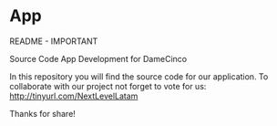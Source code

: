 App
===

README - IMPORTANT

Source Code App Development for DameCinco

In this repository you will find the source code for our application.
To collaborate with our project not forget to vote for us: http://tinyurl.com/NextLevelLatam

Thanks for share!